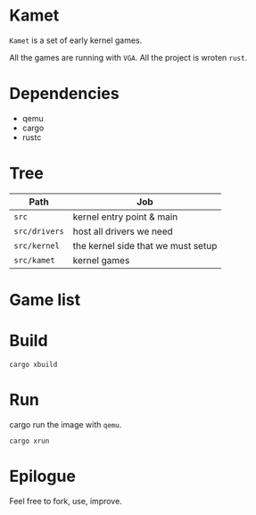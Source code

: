 # Kamet

`Kamet` is a set of early kernel games.

All the games are running with `VGA`. All the project is wroten `rust`.

# Dependencies

* qemu
* cargo
* rustc

# Tree

| Path             | Job                                    |
|------------------|----------------------------------------|
| `src`            | kernel entry point & main              |
| `src/drivers`    | host all drivers we need               |
| `src/kernel`     | the kernel side that we must setup     |
| `src/kamet`      | kernel games                           |

# Game list

# Build

`cargo xbuild`

# Run

cargo run the image with `qemu`.

`cargo xrun`

# Epilogue

Feel free to fork, use, improve.